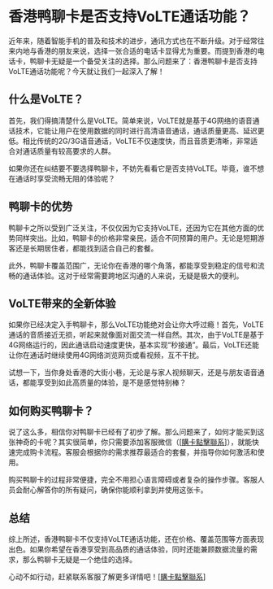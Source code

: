 # 香港鸭聊卡是否支持VoLTE通话功能？

近年来，随着智能手机的普及和技术的进步，通讯方式也在不断升级。对于经常往来内地与香港的朋友来说，选择一张合适的电话卡显得尤为重要。而提到香港的电话卡，鸭聊卡无疑是一个备受关注的选择。那么问题来了：香港鸭聊卡是否支持VoLTE通话功能呢？今天就让我们一起深入了解！

## 什么是VoLTE？

首先，我们得搞清楚什么是VoLTE。简单来说，VoLTE就是基于4G网络的语音通话技术，它能让用户在使用数据的同时进行高清语音通话，通话质量更高、延迟更低。相比传统的2G/3G语音通话，VoLTE不仅速度快，而且音质更清晰，非常适合对通话质量有较高要求的人群。

如果你还在纠结要不要选择鸭聊卡，不妨先看看它是否支持VoLTE。毕竟，谁不想在通话时享受流畅无阻的体验呢？

## 鸭聊卡的优势

鸭聊卡之所以受到广泛关注，不仅仅因为它支持VoLTE，还因为它在其他方面的优势同样突出。比如，鸭聊卡的价格非常亲民，适合不同预算的用户。无论是短期游客还是长期居住者，都能找到适合自己的套餐。

此外，鸭聊卡覆盖范围广，无论你在香港的哪个角落，都能享受到稳定的信号和流畅的通话体验。这对于经常需要跨地区沟通的人来说，无疑是极大的便利。

## VoLTE带来的全新体验

如果你已经决定入手鸭聊卡，那么VoLTE功能绝对会让你大呼过瘾！首先，VoLTE通话的音质接近无损，听起来就像面对面交流一样自然。其次，由于VoLTE是基于4G网络运行的，因此通话启动速度更快，基本实现“秒接通”。最后，VoLTE还能让你在通话时继续使用4G网络浏览网页或看视频，互不干扰。

试想一下，当你身处香港的大街小巷，无论是与家人视频聊天，还是与朋友语音通话，都能享受到如此高质量的体验，是不是感觉特别棒？

## 如何购买鸭聊卡？

说了这么多，相信你对鸭聊卡已经有了初步了解。那么问题来了，如何才能买到这张神奇的卡呢？其实很简单，你只需要添加客服微信（[[購卡點擊聯系](https://t.me/s/SXDXQF)]），就能快速完成购卡流程。客服会根据你的需求推荐最适合的套餐，并指导你如何激活和使用。

购买鸭聊卡的过程非常便捷，完全不用担心语言障碍或者复杂的操作步骤。客服人员会耐心解答你的所有疑问，确保你能顺利拿到并使用这张卡。

## 总结

综上所述，香港鸭聊卡不仅支持VoLTE通话功能，还在价格、覆盖范围等方面表现出色。如果你希望在香港享受到高品质的通话体验，同时还能兼顾数据流量的需求，那么鸭聊卡无疑是一个绝佳的选择。

心动不如行动，赶紧联系客服了解更多详情吧！[[購卡點擊聯系](https://t.me/s/SXDXQF)]